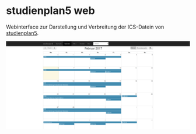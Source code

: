 # studienplan5 web
Webinterface zur Darstellung und Verbreitung der ICS-Datein von [studienplan5](https://gitlab.com/studienplan5/studienplan5).

![Screenshot](screenshot.png)
